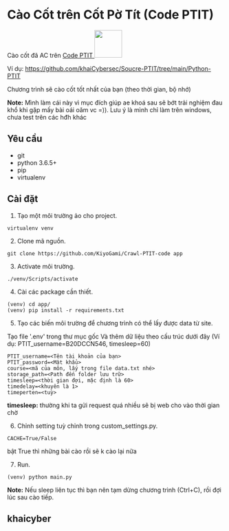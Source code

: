 # Cào Cốt trên Cốt Pờ Tít (Code PTIT)

Cào cốt đã AC trên <a href="https://code.ptit.edu.vn/">Code PTIT <img style="height: 64px;" src="https://code.ptit.edu.vn/2020/images/logo_ptit.png"></a>

Ví dụ: https://github.com/khaiCybersec/Soucre-PTIT/tree/main/Python-PTIT

Chương trình sẽ cào cốt tốt nhất của bạn (theo thời gian, bộ nhớ)

**Note:** Mình làm cái này vì mục đích giúp ae khoá sau sẽ bớt trải nghiệm đau khổ khi gặp mấy bài oái oăm vc =)). Lưu ý là mình chỉ làm trên windows, chưa test trên các hđh khác

## Yêu cầu 
- git
- python 3.6.5+
- pip
- virtualenv

## Cài đặt
1. Tạo một môi trường ảo cho project.
```
virtualenv venv
```

2. Clone mã nguồn.
```
git clone https://github.com/KiyoGami/Crawl-PTIT-code app
```

3. Activate môi trường.
```
./venv/Scripts/activate
```

4. Cài các package cần thiết.
```
(venv) cd app/
(venv) pip install -r requirements.txt
```

5. Tạo các biến môi trường để chương trình có thể lấy được data từ site.

Tạo file '.env' trong thư mục gốc
Và thêm dữ liệu theo cấu trúc dưới đây (Ví dụ: PTIT_username=B20DCCN546, timesleep=60)

```
PTIT_username=<Tên tài khoản của bạn>
PTIT_password=<Mật khẩu>
course=<mã của môn, lấy trong file data.txt nhé>
storage_path=<Path đến folder lưu trữ>
timesleep=<thời gian đợi, mặc định là 60>
timedelay=<khuyên là 1>
timeperten=<tuỳ>
```
**timesleep:** thường khi ta gửi request quá nhiều sẽ bị web cho vào thời gian chờ

6. Chỉnh setting tuỳ chỉnh trong custom_settings.py.
```
CACHE=True/False
```
bật True thì những bài cào rồi sẽ k cào lại nữa

7. Run.
```
(venv) python main.py
```

**Note:** Nếu sleep liên tục thì bạn nên tạm dừng chương trình (Ctrl+C), rồi đợi lúc sau cào tiếp. 

## khaicyber
